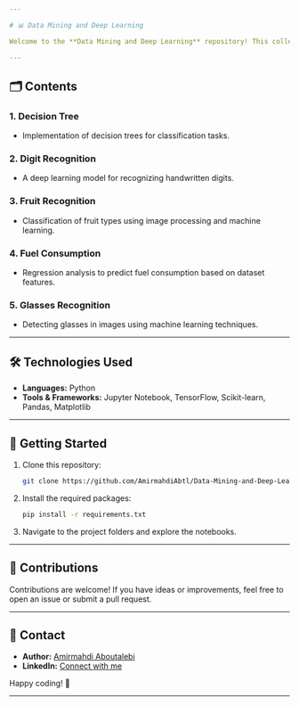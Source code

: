```yaml
---

# 📊 Data Mining and Deep Learning  

Welcome to the **Data Mining and Deep Learning** repository! This collection features practical projects from coursework and independent studies, showcasing applications of data mining techniques and deep learning algorithms.

---
```


## 🗂️ Contents  

### 1. **Decision Tree**  
- Implementation of decision trees for classification tasks.

### 2. **Digit Recognition**  
- A deep learning model for recognizing handwritten digits.

### 3. **Fruit Recognition**  
- Classification of fruit types using image processing and machine learning.

### 4. **Fuel Consumption**  
- Regression analysis to predict fuel consumption based on dataset features.

### 5. **Glasses Recognition**  
- Detecting glasses in images using machine learning techniques.

---

## 🛠️ Technologies Used  
- **Languages:** Python  
- **Tools & Frameworks:** Jupyter Notebook, TensorFlow, Scikit-learn, Pandas, Matplotlib  

---

## 🚀 Getting Started  

1. Clone this repository:  
   ```bash  
   git clone https://github.com/AmirmahdiAbtl/Data-Mining-and-Deep-Learning.git  
   ```  

2. Install the required packages:  
   ```bash  
   pip install -r requirements.txt  
   ```  

3. Navigate to the project folders and explore the notebooks.

---

## 🤝 Contributions  

Contributions are welcome! If you have ideas or improvements, feel free to open an issue or submit a pull request.

---

## 🌟 Contact  

- **Author:** [Amirmahdi Aboutalebi](https://github.com/AmirmahdiAbtl)  
- **LinkedIn:** [Connect with me](https://www.linkedin.com/in/amirmahdi-abootalebi/)  

Happy coding! 🎉  

--- 
